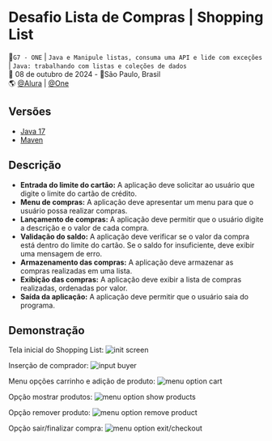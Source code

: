 # Desafio Lista de Compras | Shopping List
🚩`G7 - ONE` | `Java e Manipule listas, consuma uma API e lide com exceções` | `Java: trabalhando com listas e coleções de dados`<br>
📅 08 de outubro de 2024 - 📍São Paulo, Brasil<br>
🌎 [@Alura](https://www.alura.com.br/) | [@One](https://www.oracle.com/br/)<br>

## Versões
- [Java 17](https://docs.oracle.com/en/java/javase/17/)
- [Maven](https://maven.apache.org/what-is-maven.html)

## Descrição
- **Entrada do limite do cartão:** A aplicação deve solicitar ao usuário que digite o limite do cartão de crédito.
- **Menu de compras:** A aplicação deve apresentar um menu para que o usuário possa realizar compras.
- **Lançamento de compras:** A aplicação deve permitir que o usuário digite a descrição e o valor de cada compra.
- **Validação do saldo:** A aplicação deve verificar se o valor da compra está dentro do limite do cartão. Se o saldo for insuficiente, deve exibir uma mensagem de erro.
- **Armazenamento das compras:** A aplicação deve armazenar as compras realizadas em uma lista.
- **Exibição das compras:** A aplicação deve exibir a lista de compras realizadas, ordenadas por valor.
- **Saída da aplicação:** A aplicação deve permitir que o usuário saia do programa.

## Demonstração
Tela inicial do Shopping List:
![init screen](https://github.com/user-attachments/assets/f9c11773-4214-44c5-9d71-ee2432bdc986)

Inserção de comprador:
![input buyer](https://github.com/user-attachments/assets/2381940c-eb7a-4678-9cd6-ba4f9960c51a)

Menu opções carrinho e adição de produto:
![menu option cart](https://github.com/user-attachments/assets/5b4bfabf-5096-4a8c-99ce-f3deda20fdf2)

Opção mostrar produtos:
![menu option show products](https://github.com/user-attachments/assets/5048358e-7d75-4c65-99a3-08e3d63ae850)

Opção remover produto:
![menu option remove product](https://github.com/user-attachments/assets/1b778a64-f9b4-4833-9aef-9520906d701c)

Opção sair/finalizar compra:
![menu option exit/checkout](https://github.com/user-attachments/assets/ef6679d1-43b5-4ceb-a5c4-9cdc65430fb6)


